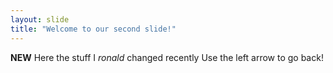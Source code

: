 ```yaml
---
layout: slide
title: "Welcome to our second slide!"
---
```

**NEW** Here the stuff I *ronald* changed recently 
Use the left arrow to go back!
